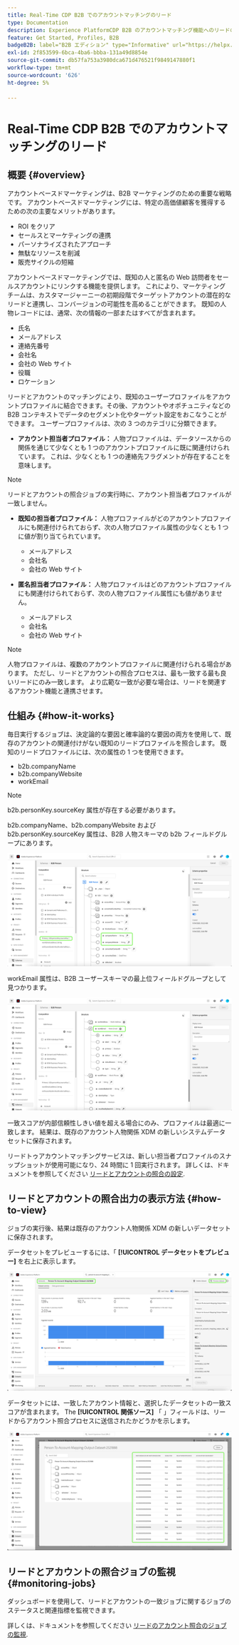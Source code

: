 ```yaml
---
title: Real-Time CDP B2B でのアカウントマッチングのリード
type: Documentation
description: Experience PlatformCDP B2B のアカウントマッチング機能へのリードの概要と詳細。
feature: Get Started, Profiles, B2B
badgeB2B: label="B2B エディション" type="Informative" url="https://helpx.adobe.com/legal/product-descriptions/real-time-customer-data-platform-b2b-edition-prime-and-ultimate-packages.html newtab=true"
exl-id: 2f853599-6bca-4ba6-bbba-131a49d8854e
source-git-commit: db57fa753a3980dca671d476521f9849147880f1
workflow-type: tm+mt
source-wordcount: '626'
ht-degree: 5%

---
```


# Real-Time CDP B2B でのアカウントマッチングのリード

## 概要 {#overview}

アカウントベースドマーケティングは、B2B マーケティングのための重要な戦略です。 アカウントベースドマーケティングには、特定の高価値顧客を獲得するための次の主要なメリットがあります。

- ROI をクリア
- セールスとマーケティングの連携
- パーソナライズされたアプローチ
- 無駄なリソースを削減
- 販売サイクルの短縮

アカウントベースドマーケティングでは、既知の人と匿名の Web 訪問者をセールスアカウントにリンクする機能を提供します。 これにより、マーケティングチームは、カスタマージャーニーの初期段階でターゲットアカウントの潜在的なリードと連携し、コンバージョンの可能性を高めることができます。 既知の人物レコードには、通常、次の情報の一部またはすべてが含まれます。

- 氏名
- メールアドレス
- 連絡先番号
- 会社名
- 会社の Web サイト
- 役職
- ロケーション

リードとアカウントのマッチングにより、既知のユーザープロファイルをアカウントプロファイルに結合できます。その後、アカウントやオポチュニティなどの B2B コンテキストでデータのセグメント化やターゲット設定をおこなうことができます。 ユーザープロファイルは、次の 3 つのカテゴリに分類できます。

- **アカウント担当者プロファイル：** 人物プロファイルは、データソースからの関係を通じて少なくとも 1 つのアカウントプロファイルに既に関連付けられています。 これは、少なくとも 1 つの連絡先フラグメントが存在することを意味します。

>[!NOTE]
>
> リードとアカウントの照合ジョブの実行時に、アカウント担当者プロファイルが一致しません。

- **既知の担当者プロファイル：** 人物プロファイルがどのアカウントプロファイルにも関連付けられておらず、次の人物プロファイル属性の少なくとも 1 つに値が割り当てられています。

   - メールアドレス
   - 会社名
   - 会社の Web サイト

- **匿名担当者プロファイル：** 人物プロファイルはどのアカウントプロファイルにも関連付けられておらず、次の人物プロファイル属性にも値がありません。

   - メールアドレス
   - 会社名
   - 会社の Web サイト

>[!NOTE]
>
> 人物プロファイルは、複数のアカウントプロファイルに関連付けられる場合があります。 ただし、リードとアカウントの照合プロセスは、最も一致する最も良いリードにのみ一致します。 より広範な一致が必要な場合は、リードを関連するアカウント機能と連携させます。

## 仕組み {#how-it-works}

毎日実行するジョブは、決定論的な要因と確率論的な要因の両方を使用して、既存のアカウントの関連付けがない既知のリードプロファイルを照合します。 既知のリードプロファイルには、次の属性の 1 つを使用できます。

- b2b.companyName
- b2b.companyWebsite
- workEmail

>[!NOTE]
>
> b2b.personKey.sourceKey 属性が存在する必要があります。

b2b.companyName、b2b.companyWebsite および b2b.personKey.sourceKey 属性は、B2B 人物スキーマの b2b フィールドグループにあります。

![属性を示す B2B 人物スキーマ](/help/rtcdp/accounts/images/b2b-person-schema.png)

workEmail 属性は、B2B ユーザースキーマの最上位フィールドグループとして見つかります。

![workEmail を示す B2B 人物スキーマ](/help/rtcdp/accounts/images/b2b-person-workemail.png)

一致スコアが内部信頼性しきい値を超える場合にのみ、プロファイルは最適に一致します。 結果は、既存のアカウント人物関係 XDM の新しいシステムデータセットに保存されます。

リードトゥアカウントマッチングサービスは、新しい担当者プロファイルのスナップショットが使用可能になり、24 時間に 1 回実行されます。 詳しくは、ドキュメントを参照してください [リードとアカウントの照合の設定](/help/rtcdp/accounts/account-profile-ui-guide.md).

## リードとアカウントの照合出力の表示方法 {#how-to-view}

ジョブの実行後、結果は既存のアカウント人物関係 XDM の新しいデータセットに保存されます。

データセットをプレビューするには、「 **[!UICONTROL データセットをプレビュー]** を右上に表示します。

![新しいデータセット](/help/rtcdp/accounts/images/b2b-dataset-output.png)

データセットには、一致したアカウント情報と、選択したデータセットの一致スコアが含まれます。 The **[!UICONTROL 関係ソース]** 「 」フィールドは、リードからアカウント照合プロセスに送信されたかどうかを示します。

![データセットの信頼性スコアと出力のプレビュー](/help/rtcdp/accounts/images/b2b-dataset-preview.png)

## リードとアカウントの照合ジョブの監視 {#monitoring-jobs}

ダッシュボードを使用して、リードとアカウントの一致ジョブに関するジョブのステータスと関連指標を監視できます。

詳しくは、ドキュメントを参照してください [リードのアカウント照合のジョブの監視](/help/dataflows/ui/b2b/monitor-profile-enrichment.md).
